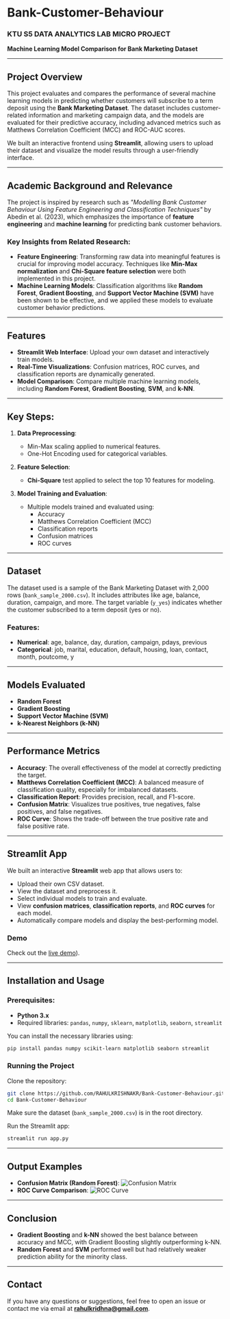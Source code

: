 # Bank-Customer-Behaviour

### KTU S5 DATA ANALYTICS LAB MICRO PROJECT  
**Machine Learning Model Comparison for Bank Marketing Dataset**

---

## Project Overview  
This project evaluates and compares the performance of several machine learning models in predicting whether customers will subscribe to a term deposit using the **Bank Marketing Dataset**. The dataset includes customer-related information and marketing campaign data, and the models are evaluated for their predictive accuracy, including advanced metrics such as Matthews Correlation Coefficient (MCC) and ROC-AUC scores.

We built an interactive frontend using **Streamlit**, allowing users to upload their dataset and visualize the model results through a user-friendly interface.

---

## Academic Background and Relevance  
The project is inspired by research such as *"Modelling Bank Customer Behaviour Using Feature Engineering and Classification Techniques"* by Abedin et al. (2023), which emphasizes the importance of **feature engineering** and **machine learning** for predicting bank customer behaviors.

### Key Insights from Related Research:
- **Feature Engineering**: Transforming raw data into meaningful features is crucial for improving model accuracy. Techniques like **Min-Max normalization** and **Chi-Square feature selection** were both implemented in this project.
- **Machine Learning Models**: Classification algorithms like **Random Forest**, **Gradient Boosting**, and **Support Vector Machine (SVM)** have been shown to be effective, and we applied these models to evaluate customer behavior predictions.

---

## Features
- **Streamlit Web Interface**: Upload your own dataset and interactively train models.
- **Real-Time Visualizations**: Confusion matrices, ROC curves, and classification reports are dynamically generated.
- **Model Comparison**: Compare multiple machine learning models, including **Random Forest**, **Gradient Boosting**, **SVM**, and **k-NN**.

---

## Key Steps:
1. **Data Preprocessing**:
   - Min-Max scaling applied to numerical features.
   - One-Hot Encoding used for categorical variables.

2. **Feature Selection**:
   - **Chi-Square** test applied to select the top 10 features for modeling.

3. **Model Training and Evaluation**:
   - Multiple models trained and evaluated using:
     - Accuracy
     - Matthews Correlation Coefficient (MCC)
     - Classification reports
     - Confusion matrices
     - ROC curves

---

## Dataset  
The dataset used is a sample of the Bank Marketing Dataset with 2,000 rows (`bank_sample_2000.csv`). It includes attributes like age, balance, duration, campaign, and more. The target variable (`y_yes`) indicates whether the customer subscribed to a term deposit (yes or no).

### Features:
- **Numerical**: age, balance, day, duration, campaign, pdays, previous
- **Categorical**: job, marital, education, default, housing, loan, contact, month, poutcome, y

---

## Models Evaluated
- **Random Forest**
- **Gradient Boosting**
- **Support Vector Machine (SVM)**
- **k-Nearest Neighbors (k-NN)**

---

## Performance Metrics
- **Accuracy**: The overall effectiveness of the model at correctly predicting the target.
- **Matthews Correlation Coefficient (MCC)**: A balanced measure of classification quality, especially for imbalanced datasets.
- **Classification Report**: Provides precision, recall, and F1-score.
- **Confusion Matrix**: Visualizes true positives, true negatives, false positives, and false negatives.
- **ROC Curve**: Shows the trade-off between the true positive rate and false positive rate.

---

## Streamlit App  
We built an interactive **Streamlit** web app that allows users to:
- Upload their own CSV dataset.
- View the dataset and preprocess it.
- Select individual models to train and evaluate.
- View **confusion matrices**, **classification reports**, and **ROC curves** for each model.
- Automatically compare models and display the best-performing model.

### Demo  
Check out the [live demo](https://data-analytics-microproject-x5juxtrpdwaavzukqykess.streamlit.app/)).

---

## Installation and Usage

### Prerequisites:
- **Python 3.x**
- Required libraries: `pandas`, `numpy`, `sklearn`, `matplotlib`, `seaborn`, `streamlit`

You can install the necessary libraries using:
```bash
pip install pandas numpy scikit-learn matplotlib seaborn streamlit
```

### Running the Project

Clone the repository:
```bash
git clone https://github.com/RAHULKRISHNAKR/Bank-Customer-Behaviour.git
cd Bank-Customer-Behaviour
```

Make sure the dataset (`bank_sample_2000.csv`) is in the root directory.

Run the Streamlit app:
```bash
streamlit run app.py
```

---

## Output Examples
- **Confusion Matrix (Random Forest)**: ![Confusion Matrix](confusion_matrix_example.png)
- **ROC Curve Comparison**: ![ROC Curve](roc_curve_example.png)

---

## Conclusion
- **Gradient Boosting** and **k-NN** showed the best balance between accuracy and MCC, with Gradient Boosting slightly outperforming k-NN.
- **Random Forest** and **SVM** performed well but had relatively weaker prediction ability for the minority class.

---

## Contact  
If you have any questions or suggestions, feel free to open an issue or contact me via email at **rahulkridhna@gmail.com**.
